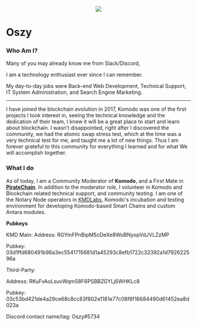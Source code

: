 <p align="center">
  <img src="https://github.com/lilszi/NotaryNodes/blob/master/season4/candidates/oszy/logo.gif?raw=true">
</p>

# Oszy 


### Who Am I?
Many of you may already know me from Slack/Discord, 

I am a technology enthusiast ever since I can remember.

My day-to-day jobs were Back-end Web Development, Technical Support, IT System Administration, and Search Engine Marketing. 

---
I have joined the blockchain evolution in 2017, Komodo was one of the first projects I took interest in, seeing the technical knowledge and the dedication of their team, I knew it will be a great place to start and learn about blockchain.  I wasn't disappointed, right after I discovered the community, we had the atomic swap stress test, which at the time was a very technical test for me, and taught me a lot of new things.  Thus I am forever grateful to this community for everything I learned and for what We will accomplish together.

### What I do

As of today, I am a Community Moderator of **Komodo**, and a First Mate in **[PirateChain](https://pirate.black/)**.
In addition to the moderator role, I volunteer in Komodo and Blockchain related technical support, and community testing.
I am one of the Notary Node operators in [KMDLabs](http://kmdlabs.io/), Komodo's incubation and testing environment for developing Komodo-based Smart Chains and custom Antara modules. 

**Pubkeys**

KMD Main: 
Address: RGYmFPnBipM5cDeXe8WoBNyopVdJVLZzMP

Pubkey: 03d1ffd680491b98a3ec5541715681d1a45293c8efb1722c32392a1d792622596a


Third-Party: 

Address: RKuFvAoLsuvWqmS8F6PSBBZGYLj6WHKLc8

Pubkey: 03c53bd421de4a29ce68c8cc83f802e1181e77c08f8f16684490d61452ea8d023a


Discord contact name/tag: Oszy#5734
